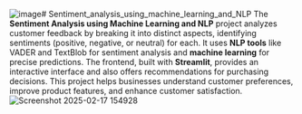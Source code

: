 ![image](https://github.com/user-attachments/assets/0d3ded68-5185-421e-a2f6-94d1df1ec4db)# Sentiment_analysis_using_machine_learning_and_NLP
The **Sentiment Analysis using Machine Learning and NLP** project analyzes customer feedback by breaking it into distinct aspects, identifying sentiments (positive, negative, or neutral) for each. It uses **NLP tools** like VADER and TextBlob for sentiment analysis and **machine learning** for precise predictions. The frontend, built with **Streamlit**, provides an interactive interface and also offers recommendations for purchasing decisions. This project helps businesses understand customer preferences, improve product features, and enhance customer satisfaction.
![Screenshot 2025-02-17 154928](https://github.com/user-attachments/assets/bb8e4e74-05dd-4799-85dc-a99f9df1891b)

